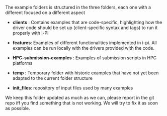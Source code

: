The example folders is structured in the three folders, each one with a different focused on a different aspect

- **clients**  :    Contains examples that are code-specific, highlighting how the driver code should be set up
                   (client-specific syntax and tags) to run it properly with i-PI

- **features**:    Examples of different functionalities implemented in i-pi. 
                   All examples can be run locally with the drivers provided with the code.

- **HPC-submission-examples**     :    Examples of submission scripts in HPC platforms

- **temp**    :    Temporary folder with historic examples that have not yet been adapted
                   to the current folder structure

- **init_files**: repository of input files used by many examples

We keep this folder updated as much as we can, 
please report  in the git repo iff you find something that is not working. 
We will try to fix it as soon as possible.
